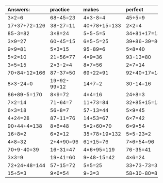 | Answers: | practice | makes | perfect | ! |
| :--- | :--- | :--- | :--- | :--- |
| 3×2=6 | 68-45=23 | 4×3-8=4 | 45÷5=9 | 53+41=94 | 
| 17+37+72=126 | 38-27=11 | 40+78+15=133 | 2×2=4 | 37+54+75=166 | 
| 85-3=82 | 3×8=24 | 5+5-5=5 | 34+81+17=132 | 41+88+21=150 | 
| 3×9=27 | 60-45=15 | 6×5-5=25 | 39+86-39=86 | 83-21=62 | 
| 9×9=81 | 5×3=15 | 95-89=6 | 5×8=40 | 14+78=92 | 
| 5×2=10 | 21+56=77 | 4×9=36 | 93-13=80 | 4×7=28 | 
| 3×5=15 | 2×3-2=4 | 8×7=56 | 2×7=14 | 6×5=30 | 
| 70+84+12=166 | 87-37=50 | 69+22=91 | 92+40+17=149 | 88-66=22 | 
| 8×3-24=0 | 19+92-99=12 | 14÷7=2 | 30-14=16 | 9+12=21 | 
| 86+89-5=170 | 8×9=72 | 4×4=16 | 24÷8=3 | 80-80=0 | 
| 7×2=14 | 71-64=7 | 11+73=84 | 32+85+15=132 | 23-19=4 | 
| 6×3=18 | 56÷8=7 | 57-13=44 | 5×9=45 | 6×3+76=94 | 
| 4+24=28 | 87-11=76 | 14+53=67 | 6×7=42 | 88-28=60 | 
| 90+44+4=138 | 8×6=48 | 5×2+60=70 | 6×9=54 | 17+59=76 | 
| 16÷8=2 | 6×2=12 | 35+78+19=132 | 5×5-23=2 | 38+92+57=187 | 
| 4×8=32 | 2+4+90=96 | 61+15=76 | 7×6+54=96 | 24+9-20=13 | 
| 70+9-40=39 | 16+31=47 | 4×6+95=119 | 76-35=41 | 8×3=24 | 
| 3×3=9 | 19+41=60 | 9+48-15=42 | 4×6=24 | 67+59-33=93 | 
| 72+24+48=144 | 57+15=72 | 5×5=25 | 33+73-73=33 | 40+53=93 | 
| 15÷5=3 | 9×6=54 | 9÷3=3 | 58+30-80=8 | 3×9+60=87 | 
